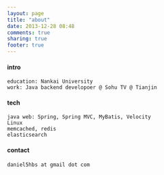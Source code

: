```yaml
---
layout: page
title: "about"
date: 2013-12-28 08:48
comments: true
sharing: true
footer: true
---
```


#### intro

	education: Nankai University
	work: Java backend developoer @ Sohu TV @ Tianjin

#### tech

	java web: Spring, Spring MVC, MyBatis, Velocity
	Linux
	memcached, redis
	elasticsearch

#### contact

	daniel5hbs at gmail dot com



